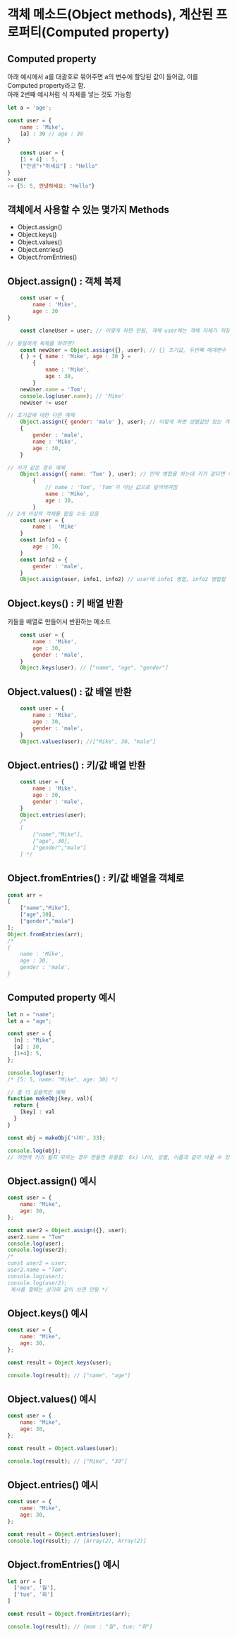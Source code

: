 # 객체 메소드(Object methods), 계산된 프로퍼티(Computed property)

## Computed property
아래 예시에서 a를 대괄호로 묶어주면 a의 변수에 할당된 값이 들어감, 이를 Computed property라고 함.  
아래 2번째 예시처럼 식 자체를 넣는 것도 가능함

``` js
let a = 'age';

const user = {
	name : 'Mike',
	[a] : 30 // age : 30
}
```
``` js
	const user = {
	[1 + 4] : 5,
	["안녕"+"하세요"] : "Hello"
}
> user
-> {5: 5, 안녕하세요: "Hello"}
```

## 객체에서 사용할 수 있는 몇가지 Methods
- Object.assign() 
- Object.keys()
- Object.values()
- Object.entries()
- Object.fromEntries()

## Object.assign() : 객체 복제
``` js
	const user = {
		name : 'Mike',
		age : 30
}

	const cloneUser = user; // 이렇게 하면 안됨, 객체 user에는 객체 자체가 저장되어 있는 것이 아니라 메모리 주소인 객체에 대한 참조값이 저장되기 때문임 

// 동일하게 복제를 하려면?
	const newUser = Object.assign({}, user); // {} 초기값, 두번째 매개변수 user가 병합되어 들어감. 
	{ } + { name : 'Mike', age : 30 } = 
		{
			name : 'Mike',
			age : 30,
		}
	newUser.name = 'Tom';
	console.log(user.name); // 'Mike'
	newUser != user

// 초기값에 대한 다른 예제
	Object.assign({ gender: 'male' }, user); // 이렇게 하면 성별값만 있는 객체가 user를 병합하는 것, 그래서 총 3개의 프로퍼티를 가지게 됨
	{ 
		gender : 'male',
		name : 'Mike',
		age : 30,
	}

// 키가 같은 경우 예제
	Object.assign({ name: 'Tom' }, user); // 만약 병합을 하는데 키가 같다면 어떻게 되는가?
		{	
			// name : 'Tom', 'Tom'이 아닌 값으로 덮어씌여짐
			name : 'Mike',
			age : 30,
		}
// 2개 이상의 객체를 합칠 수도 있음
	const user = {
		name :  'Mike'
	}
	const info1 = {
		age : 30,
	}
	const info2 = {
		gender : 'male',
	}
	Object.assign(user, info1, info2) // user에 info1 병합, info2 병합할 수 있음
```

## Object.keys() : 키 배열 반환
키들을 배열로 만들어서 반환하는 메소드
``` js
	const user = {
		name : 'Mike',
		age : 30,
		gender : 'male',
	}
	Object.keys(user); // ["name", "age", "gender"]
```

## Object.values() : 값 배열 반환
``` js
	const user = {
		name : 'Mike',
		age : 30,
		gender : 'male',
	}
	Object.values(user); //["Mike", 30, "male"]
```

## Object.entries() : 키/값 배열 반환
``` js
	const user = {
		name : 'Mike',
		age : 30,
		gender : 'male',
	}
	Object.entries(user);
	/* 
	[
		["name","Mike"],
		["age", 30],
		["gender","male"]
	] */
```

## Object.fromEntries() : 키/값 배열을 객체로
``` js
const arr = 
[
	["name","Mike"],
	["age",30],
	["gender","male"]
];
Object.fromEntries(arr);
/*
{
	name : 'Mike',
	age : 30,
	gender : 'male',
}
```

##  Computed property 예시
``` js
let n = "name";
let a = "age";

const user = {
  [n] : "Mike",
  [a] : 30,
  [1+4]: 5,
};

console.log(user);
/* {5: 5, name: "Mike", age: 30} */

// 좀 더 실용적인 예제
function makeObj(key, val){
  return {
    [key] : val
  }
}

const obj = makeObj('나이', 33);

console.log(obj);
// 어떤게 키가 될지 모르는 경우 만들면 유용함. Ex) 나이, 성별, 이름과 같이 바꿀 수 있음
```

## Object.assign() 예시
``` js
const user = {
    name: "Mike",
    age: 30,
};

const user2 = Object.assign({}, user);
user2.name = "Tom"
console.log(user);
console.log(user2);
/*
const user2 = user;
user2.name = "Tom";
console.log(user);
console.log(user2);
 복사를 할때는 상기와 같이 쓰면 안됨 */
```

## Object.keys() 예시
``` js
const user = {
    name: "Mike",
    age: 30,
};

const result = Object.keys(user);

console.log(result); // ["name", "age"]
```

## Object.values() 예시
``` js
const user = {
    name: "Mike",
    age: 30,
};

const result = Object.values(user);

console.log(result); // ["Mike", "30"]
```

## Object.entries() 예시
``` js
const user = {
    name: "Mike",
    age: 30,
};

const result = Object.entries(user);
console.log(result); // [Array(2), Array(2)]
```

## Object.fromEntries() 예시
``` js
let arr = [
  ['mon', '월'],
  ['tue', '화']
]

const result = Object.fromEntries(arr);

console.log(result); // {mon : "월", tue: "화"}
```